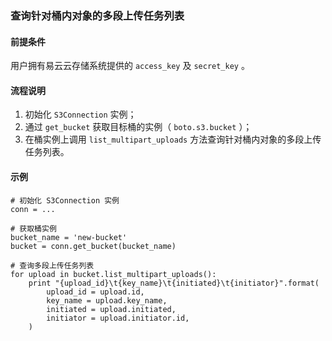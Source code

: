 ### 查询针对桶内对象的多段上传任务列表
#### 前提条件
用户拥有易云云存储系统提供的 `access_key` 及 `secret_key` 。

#### 流程说明
1. 初始化 `S3Connection` 实例；
2. 通过 `get_bucket` 获取目标桶的实例（ `boto.s3.bucket` ）；
2. 在桶实例上调用 `list_multipart_uploads` 方法查询针对桶内对象的多段上传任务列表。

#### 示例
```
# 初始化 S3Connection 实例
conn = ...

# 获取桶实例
bucket_name = 'new-bucket'
bucket = conn.get_bucket(bucket_name)

# 查询多段上传任务列表
for upload in bucket.list_multipart_uploads():
    print "{upload_id}\t{key_name}\t{initiated}\t{initiator}".format(
        upload_id = upload.id,
        key_name = upload.key_name,
        initiated = upload.initiated,
        initiator = upload.initiator.id,
    )
```
